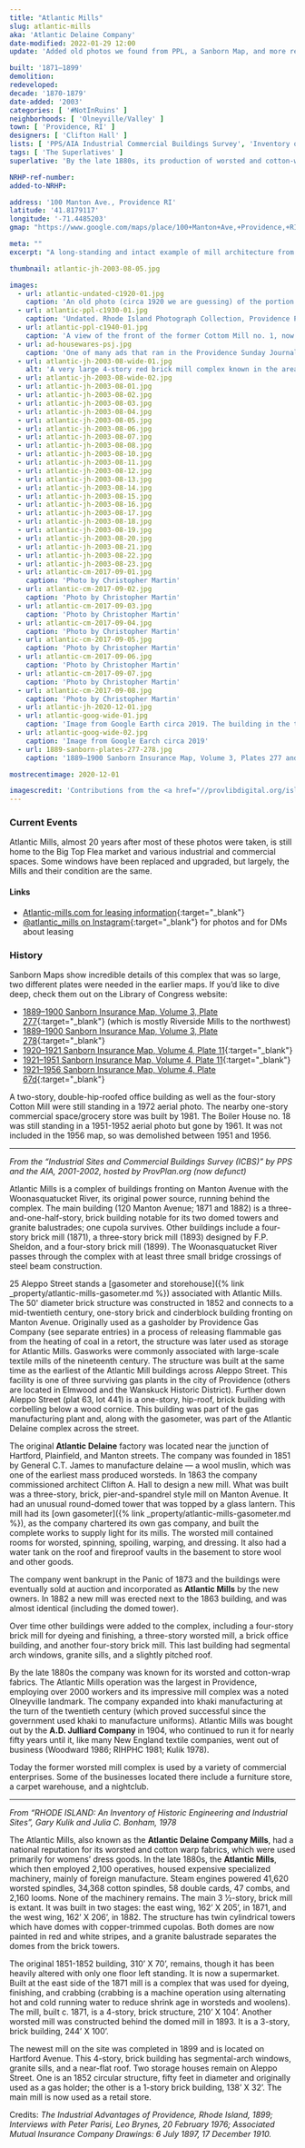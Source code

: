 ```yaml
---
title: "Atlantic Mills"
slug: atlantic-mills
aka: 'Atlantic Delaine Company'
date-modified: 2022-01-29 12:00
update: 'Added old photos we found from PPL, a Sanborn Map, and more recent photos from Christopher Martin'

built: '1871–1899'
demolition:
redeveloped:
decade: '1870-1879'
date-added: '2003'
categories: [ '#NotInRuins' ]
neighborhoods: [ 'Olneyville/Valley' ]
town: [ 'Providence, RI' ]
designers: [ 'Clifton Hall' ]
lists: [ 'PPS/AIA Industrial Commercial Buildings Survey', 'Inventory of Historic Engineering & Industrial Sites 1978' ]
tags: [ 'The Superlatives' ]
superlative: 'By the late 1880s, its production of worsted and cotton-wrap fabric was the largest in Providence, employing over 2000 workers'

NRHP-ref-number:
added-to-NRHP:

address: '100 Manton Ave., Providence RI'
latitude: '41.8179117'
longitude: '-71.4485203'
gmap: "https://www.google.com/maps/place/100+Manton+Ave,+Providence,+RI+02909/@41.8179117,-71.4485203,17z/data=!3m1!4b1!4m5!3m4!1s0x89e445910ab25a59:0x5b2179ae65de616c!8m2!3d41.8179117!4d-71.4463316"

meta: ""
excerpt: "A long-standing and intact example of mill architecture from the late 1800s, available as studio and commercial space"

thumbnail: atlantic-jh-2003-08-05.jpg

images:
  - url: atlantic-undated-c1920-01.jpg
    caption: 'An old photo (circa 1920 we are guessing) of the portion of the mill along Manton Avenue, showing the now demolished Cotton Mill No. 1 on the far left and the former Boiler House in the middle left. Source unknown.'
  - url: atlantic-ppl-c1930-01.jpg
    caption: 'Undated. Rhode Island Photograph Collection, Providence Preservation Society'
  - url: atlantic-ppl-c1940-01.jpg
    caption: 'A view of the front of the former Cottom Mill no. 1, now demolished from 1940. Notice how in the previous photo, there was a gable roof to this mill before the top floor was added. The windows on the top floor are different than those below — Rhode Island Mills and Mill Villages Photograph Collection, Providence Preservation Society'
  - url: ad-housewares-psj.jpg
    caption: 'One of many ads that ran in the Providence Sunday Journal'
  - url: atlantic-jh-2003-08-wide-01.jpg
    alt: 'A very large 4-story red brick mill complex known in the area for its sintinct twin circular stair towers topped with onion domes painted with red and white vertical stripes'
  - url: atlantic-jh-2003-08-wide-02.jpg
  - url: atlantic-jh-2003-08-01.jpg
  - url: atlantic-jh-2003-08-02.jpg
  - url: atlantic-jh-2003-08-03.jpg
  - url: atlantic-jh-2003-08-04.jpg
  - url: atlantic-jh-2003-08-05.jpg
  - url: atlantic-jh-2003-08-06.jpg
  - url: atlantic-jh-2003-08-07.jpg
  - url: atlantic-jh-2003-08-08.jpg
  - url: atlantic-jh-2003-08-10.jpg
  - url: atlantic-jh-2003-08-11.jpg
  - url: atlantic-jh-2003-08-12.jpg
  - url: atlantic-jh-2003-08-13.jpg
  - url: atlantic-jh-2003-08-14.jpg
  - url: atlantic-jh-2003-08-15.jpg
  - url: atlantic-jh-2003-08-16.jpg
  - url: atlantic-jh-2003-08-17.jpg
  - url: atlantic-jh-2003-08-18.jpg
  - url: atlantic-jh-2003-08-19.jpg
  - url: atlantic-jh-2003-08-20.jpg
  - url: atlantic-jh-2003-08-21.jpg
  - url: atlantic-jh-2003-08-22.jpg
  - url: atlantic-jh-2003-08-23.jpg
  - url: atlantic-cm-2017-09-01.jpg
    caption: 'Photo by Christopher Martin'
  - url: atlantic-cm-2017-09-02.jpg
    caption: 'Photo by Christopher Martin'
  - url: atlantic-cm-2017-09-03.jpg
    caption: 'Photo by Christopher Martin'
  - url: atlantic-cm-2017-09-04.jpg
    caption: 'Photo by Christopher Martin'
  - url: atlantic-cm-2017-09-05.jpg
    caption: 'Photo by Christopher Martin'
  - url: atlantic-cm-2017-09-06.jpg
    caption: 'Photo by Christopher Martin'
  - url: atlantic-cm-2017-09-07.jpg
    caption: 'Photo by Christopher Martin'
  - url: atlantic-cm-2017-09-08.jpg
    caption: 'Photo by Christopher Martin'
  - url: atlantic-jh-2020-12-01.jpg
  - url: atlantic-goog-wide-01.jpg
    caption: 'Image from Google Earth circa 2019. The building in the top left fronting Hartford Avenue is independent of the mills.'
  - url: atlantic-goog-wide-02.jpg
    caption: 'Image from Google Earch circa 2019'
  - url: 1889-sanborn-plates-277-278.jpg
    caption: '1889–1900 Sanborn Insurance Map, Volume 3, Plates 277 and 278 — Library of Congress, Geography and Map Division'

mostrecentimage: 2020-12-01

imagescredit: 'Contributions from the <a href="//provlibdigital.org/islandora/object/islandora%3A26982" target="_blank">Rhode Island Photograph Collection</a> and the <a href="//provlibdigital.org/islandora/object/islandora%3A263" target="_blank">Rhode Island Mills and Mill Villages Photograph Collection</a>, Providence Public Library; Christopher Martin, <a href="https://quahog.org" target="_blank">Quahog.org</a>; Google Earth; and the Library of Congress'
---
```


### Current Events

Atlantic Mills, almost 20 years after most of these photos were taken, is still home to the Big Top Flea market and various industrial and commercial spaces. Some windows have been replaced and upgraded, but largely, the Mills and their condition are the same.

#### Links

+ [Atlantic-mills.com for leasing information](//www.atlantic-mills.com){:target="_blank"}
+ [@atlantic_mills on Instagram](//www.instagram.com/atlantic_mills/){:target="_blank"} for photos and for DMs about leasing


### History

Sanborn Maps show incredible details of this complex that was so large, two different plates were needed in the earlier maps. If you’d like to dive deep, check them out on the Library of Congress website:

+ [1889–1900 Sanborn Insurance Map, Volume 3, Plate 277](//www.loc.gov/resource/g3774pm.g3774pm_g08099190003/?sp=67&r=0.063,0.772,0.982,0.47,0){:target="_blank"} (which is mostly Riverside Mills to the northwest)
+ [1889–1900 Sanborn Insurance Map, Volume 3, Plate 278](https://www.loc.gov/resource/g3774pm.g3774pm_g080981922/?sp=65&r=-0.461,0.321,1.961,0.939,0){:target="_blank"}
+ [1920–1921 Sanborn Insurance Map, Volume 4, Plate 11](https://www.loc.gov/resource/g3774pm.g3774pm_g08099192104/?sp=12){:target="_blank"}
+ [1921–1951 Sanborn Insurance Map, Volume 4, Plate 11](https://www.loc.gov/resource/g3774pm.g3774pm_g08099195004/?sp=12&r=0.217,0.569,0.695,0.333,0){:target="_blank"}
+ [1921–1956 Sanborn Insurance Map, Volume 4, Plate 67d](https://www.loc.gov/resource/g3774pm.g3774pm_g08099195604/?sp=58&r=-0.008,-0.075,1.041,0.499,0){:target="_blank"}

A two-story, double-hip-roofed office building as well as the four-story Cotton Mill were still standing in a 1972 aerial photo. The nearby one-story commercial space/grocery store was built by 1981. The Boiler House no. 18 was still standing in a 1951-1952 aerial photo but gone by 1961. It was not included in the 1956 map, so was demolished between 1951 and 1956.

***

_From the “Industrial Sites and Commercial Buildings Survey (ICBS)” by PPS and the AIA, 2001-2002, hosted by ProvPlan.org (now defunct)_

Atlantic Mills is a complex of buildings fronting on Manton Avenue with the Woonasquatucket River, its original power source, running behind the complex. The main building (120 Manton Avenue; 1871 and 1882) is a three-and-one-half-story, brick building notable for its two domed towers and granite balustrades; one cupola survives. Other buildings include a four-story brick mill (1871), a three-story brick mill (1893) designed by F.P. Sheldon, and a four-story brick mill (1899). The Woonasquatucket River passes through the complex with at least three small bridge crossings of steel beam construction.

25 Aleppo Street stands a [gasometer and storehouse]({% link _property/atlantic-mills-gasometer.md %}) associated with Atlantic Mills. The 50' diameter brick structure was constructed in 1852 and connects to a mid-twentieth century, one-story brick and cinderblock building fronting on Manton Avenue. Originally used as a gasholder by Providence Gas Company (see separate entries) in a process of releasing flammable gas from the heating of coal in a retort, the structure was later used as storage for Atlantic Mills. Gasworks were commonly associated with large-scale textile mills of the nineteenth century. The structure was built at the same time as the earliest of the Atlantic Mill buildings across Aleppo Street. This facility is one of three surviving gas plants in the city of Providence (others are located in Elmwood and the Wanskuck Historic District). Further down Aleppo Street (plat 63, lot 441) is a one-story, hip-roof, brick building with corbelling below a wood cornice. This building was part of the gas manufacturing plant and, along with the gasometer, was part of the Atlantic Delaine complex across the street.

The original **Atlantic Delaine** factory was located near the junction of Hartford, Plainfield, and Manton streets. The company was founded in 1851 by General C.T. James to manufacture delaine — a wool muslin, which was one of the earliest mass produced worsteds. In 1863 the company commissioned architect Clifton A. Hall to design a new mill. What was built was a three-story, brick, pier-and-spandrel style mill on Manton Avenue. It had an unusual round-domed tower that was topped by a glass lantern. This mill had its [own gasometer]({% link _property/atlantic-mills-gasometer.md %}), as the company chartered its own gas company, and built the complete works to supply light for its mills. The worsted mill contained rooms for worsted, spinning, spoiling, warping, and dressing. It also had a water tank on the roof and fireproof vaults in the basement to store wool and other goods.

The company went bankrupt in the Panic of 1873 and the buildings were eventually sold at auction and incorporated as **Atlantic Mills** by the new owners. In 1882 a new mill was erected next to the 1863 building, and was almost identical (including the domed tower).

Over time other buildings were added to the complex, including a four-story brick mill for dyeing and finishing, a three-story worsted mill, a brick office building, and another four-story brick mill. This last building had segmental arch windows, granite sills, and a slightly pitched roof.

By the late 1880s the company was known for its worsted and cotton-wrap fabrics. The Atlantic Mills operation was the largest in Providence, employing over 2000 workers and its impressive mill complex was a noted Olneyville landmark. The company expanded into khaki manufacturing at the turn of the twentieth century (which proved successful since the government used khaki to manufacture uniforms). Atlantic Mills was bought out by the **A.D. Julliard Company** in 1904, who continued to run it for nearly fifty years until it, like many New England textile companies, went out of business (Woodward 1986; RIHPHC 1981; Kulik 1978).

Today the former worsted mill complex is used by a variety of commercial enterprises. Some of the businesses located there include a furniture store, a carpet warehouse, and a nightclub.

***

_From “RHODE ISLAND: An Inventory of Historic Engineering and Industrial Sites”, Gary Kulik and Julia C. Bonham, 1978_

The Atlantic Mills, also known as the **Atlantic Delaine Company Mills**, had a national reputation for its worsted and cotton warp fabrics, which were used primarily for womens’ dress goods. In the late 1880s, the **Atlantic Mills**, which then employed 2,100 operatives, housed expensive specialized machinery, mainly of foreign manufacture. Steam engines powered 41,620 worsted spindles, 34,368 cotton spindles, 58 double cards, 47 combs, and 2,160 looms. None of the machinery remains. The main 3 1⁄2-story, brick mill is extant. It was built in two stages: the east wing, 162’ X 205’, in 1871, and the west wing, 162’ X 206’, in 1882. The structure has twin cylindrical towers which have domes with copper-trimmed cupolas. Both domes are now painted in red and white stripes, and a granite balustrade separates the domes from the brick towers.

The original 1851-1852 building, 310’ X 70’, remains, though it has been heavily altered with only one floor left standing. It is now a supermarket. Built at the east side of the 1871 mill is a complex that was used for dyeing, finishing, and crabbing (crabbing is a machine operation using alternating hot and cold running water to reduce shrink age in worsteds and woolens). The mill, built c. 1871, is a 4-story, brick structure, 210’ X 104’. Another worsted mill was constructed behind the domed mill in 1893. It is a 3-story, brick building, 244’ X 100’.

The newest mill on the site was completed in 1899 and is located on Hartford Avenue. This 4-story, brick building has segmental-arch windows, granite sills, and a near-flat roof. Two storage houses remain on Aleppo Street. One is an 1852 circular structure, fifty feet in diameter and originally used as a gas holder; the other is a 1-story brick building, 138’ X 32’. The main mill is now used as a retail store.

Credits: _The Industrial Advantages of Providence, Rhode Island, 1899; Interviews with Peter Parisi, Leo Brynes, 20 February 1976; Associated Mutual Insurance Company Drawings: 6 July 1897, 17 December 1910._
